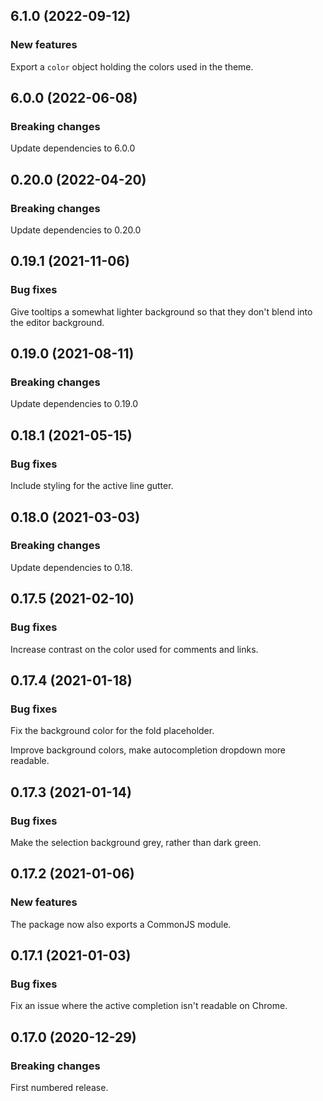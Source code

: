## 6.1.0 (2022-09-12)

### New features

Export a `color` object holding the colors used in the theme.

## 6.0.0 (2022-06-08)

### Breaking changes

Update dependencies to 6.0.0

## 0.20.0 (2022-04-20)

### Breaking changes

Update dependencies to 0.20.0

## 0.19.1 (2021-11-06)

### Bug fixes

Give tooltips a somewhat lighter background so that they don't blend into the editor background.

## 0.19.0 (2021-08-11)

### Breaking changes

Update dependencies to 0.19.0

## 0.18.1 (2021-05-15)

### Bug fixes

Include styling for the active line gutter.

## 0.18.0 (2021-03-03)

### Breaking changes

Update dependencies to 0.18.

## 0.17.5 (2021-02-10)

### Bug fixes

Increase contrast on the color used for comments and links.

## 0.17.4 (2021-01-18)

### Bug fixes

Fix the background color for the fold placeholder.

Improve background colors, make autocompletion dropdown more readable.

## 0.17.3 (2021-01-14)

### Bug fixes

Make the selection background grey, rather than dark green.

## 0.17.2 (2021-01-06)

### New features

The package now also exports a CommonJS module.

## 0.17.1 (2021-01-03)

### Bug fixes

Fix an issue where the active completion isn't readable on Chrome.

## 0.17.0 (2020-12-29)

### Breaking changes

First numbered release.


